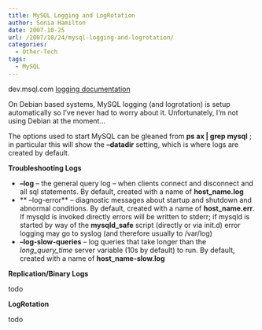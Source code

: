 ```yaml
---
title: MySQL Logging and LogRotation
author: Sonia Hamilton
date: 2007-10-25
url: /2007/10/24/mysql-logging-and-logrotation/
categories:
  - Other-Tech
tags:
  - MySQL
---
```

dev.msql.com [logging documentation][1]

On Debian based systems, MySQL logging (and logrotation) is setup automatically so I&#8217;ve never had to worry about it. Unfortunately, I&#8217;m not using Debian at the moment&#8230;

The options used to start MySQL can be gleaned from **ps ax | grep mysql** ; in particular this will show the **&#8211;datadir** setting, which is where logs are created by default.

**Troubleshooting Logs**

  * **&#8211;log** &#8211; the general query log &#8211; when clients connect and disconnect and all sql statements. By default, created with a name of **host_name.log**
  * ** &#8211;log-error** &#8211; diagnostic messages about startup and shutdown and abnormal conditions. By default, created with a name of **host_name.err**. If mysqld is invoked directly errors will be written to stderr; if mysqld is started by way of the **mysqld_safe** script (directly or via init.d) error logging may go to syslog (and therefore usually to /var/log)
  * **&#8211;log-slow-queries** &#8211; log queries that take longer than the *long\_query\_time* server variable (10s by default) to run. By default, created with a name of **host_name-slow.log**

**Replication/Binary Logs**

todo

**LogRotation**

todo

 [1]: http://dev.mysql.com/doc/refman/5.0/en/log-files.html
